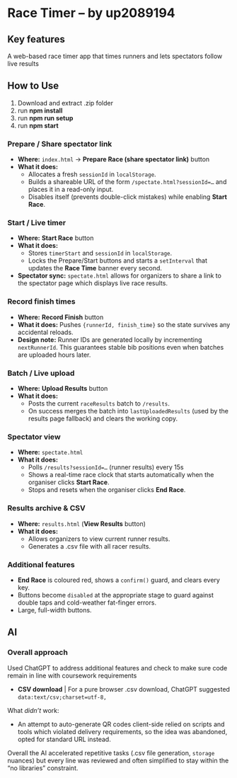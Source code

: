 # Race Timer – by up2089194  

## Key features  
A web-based race timer app that times runners and lets spectators follow live results

## How to Use  
1. Download and extract .zip folder
2. run **npm install** 
3. run **npm run setup** 
4. run **npm start**

### Prepare / Share spectator link  
* **Where:** `index.html` -> **Prepare Race (share spectator link)** button  
* **What it does:**  
  * Allocates a fresh `sessionId` in `localStorage`.  
  * Builds a shareable URL of the form `/spectate.html?sessionId=…` and places it in a read-only input.  
  * Disables itself (prevents double-click mistakes) while enabling **Start Race**.  

### Start / Live timer  
* **Where:** **Start Race** button  
* **What it does:**  
  * Stores `timerStart` and `sessionId` in `localStorage`.  
  * Locks the Prepare/Start buttons and starts a `setInterval` that updates the **Race Time** banner every second.  
* **Spectator sync:** `spectate.html` allows for organizers to share a link to the spectator page which displays live race results.

### Record finish times
* **Where:** **Record Finish** button  
* **What it does:** Pushes `{runnerId, finish_time}` so the state survives any accidental reloads.  
* **Design note:** Runner IDs are generated locally by incrementing `nextRunnerId`. This guarantees stable bib positions even when batches are uploaded hours later.

### Batch / Live upload  
* **Where:** **Upload Results** button  
* **What it does:**  
  * Posts the current `raceResults` batch to `/results`.  
  * On success merges the batch into `lastUploadedResults` (used by the results page fallback) and clears the working copy.  

### Spectator view  
* **Where:** `spectate.html`
* **What it does:**  
  * Polls `/results?sessionId=…` (runner results) every 15s
  * Shows a real-time race clock that starts automatically when the organiser clicks **Start Race**.  
  * Stops and resets when the organiser clicks **End Race**.

### Results archive & CSV  
* **Where:** `results.html` (**View Results** button)  
* **What it does:**  
  * Allows organizers to view current runner results.  
  * Generates a .csv file with all racer results.

### Additional features  
* **End Race** is coloured red, shows a `confirm()` guard, and clears every key.  
* Buttons become `disabled` at the appropriate stage to guard against double taps and cold-weather fat-finger errors.  
* Large, full-width buttons.

## AI  

### Overall approach  
Used ChatGPT to address additional features and check to make sure code remain in line with coursework requirements

- **CSV download** | For a pure browser .csv download, ChatGPT suggested `data:text/csv;charset=utf-8,`

What *didn’t* work:  
* An attempt to auto-generate QR codes client-side relied on scripts and tools which violated delivery requirements, so the idea was abandoned, opted for standard URL instead.

Overall the AI accelerated repetitive tasks (.csv file generation, `storage` nuances) but every line was reviewed and often simplified to stay within the “no libraries” constraint.